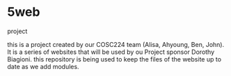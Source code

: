 # 5web
project

this is a project created by our COSC224 team (Alisa, Ahyoung, Ben, John).  It is a series of websites that will be used by ou Project sponsor Dorothy Biagioni.
this repository is being used to keep the files of the website up to date as we add modules.
